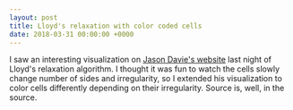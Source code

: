 ```yaml
---
layout: post
title: Lloyd's relaxation with color coded cells
date: 2018-03-31 00:00:00 +0000
---
```

I saw an interesting visualization on [Jason Davie's website](https://www.jasondavies.com/lloyd/) last night of Lloyd's relaxation algorithm. I thought it was fun to watch the cells slowly change number of sides and irregularity, so I extended his visualization to color cells differently depending on their irregularity. Source is, well, in the source.

<script src="https://www.jasondavies.com/d3.min.js"></script>

<div id="chart"><canvas width="1920" height="960" style="width: 960px; height: 480px;"></canvas></div>

<script>
var ratio = window.devicePixelRatio || 1,
width = 960 * ratio,
height = 480 * ratio,
n = 1000,
vertices;

var voronoi = d3.geom.voronoi()
.clipExtent([[0, 0], [width, height]]);

var canvas = d3.select("#chart").append("canvas")
.attr("width", width)
.attr("height", height)
.style("width", width / ratio + "px")
.style("height", height / ratio + "px")
.on("click", function() {
var mouse = d3.mouse(this);
reset(mouse[0] * ratio, mouse[1] * ratio);
});

var context = canvas.node().getContext("2d");
context.fillStyle = "#00f";
context.lineWidth = .5 * ratio;
context.strokeStyle = "#000";

var iterations,
format = d3.format(",f");

d3.timer(redraw);

reset(width / 2, height / 2);

function mean(data) {
if (data.length < 1) return 0;
return data.reduce(function(memo, num) { return memo + num; }, 0)/data.length;
}
function stdev(data) {
if (data.length < 1) return 0;
var setMean = mean(data);
var totalDeviation = data.reduce(function(memo, num){ return memo + Math.pow(setMean - num, 2);  },0);
return Math.sqrt(totalDeviation/data.length);
}

function get_color(irregularity, size, sides) {
var max_irregularity = 20 / (Math.pow(width * height / n, 0.25) * 4);
irregularity /= max_irregularity;
var hue = irregularity * 360;
hue += Date.now()/100;

var max_size = Math.sqrt(width * height / n) * 4;
size /= max_size;

if (sides == 4) {
hue -= 180;
} else if (sides == 5) {
hue -= 90;
}

return d3.hcl(hue % 360, size*80, 80 - size * 60 - (irregularity  * 80));
}

function redraw() {
var cells = voronoi(vertices),
dx = 0,
dy = 0,
edges = {};

for (var i = 0, n = cells.length; i < n; ++i) {
var cell = cells[i];
if (cell == null) continue;

    var area = d3.geom.polygon(cell).area(),
        centroid = cell.centroid(-1 / (6 * area)),
        vertex = vertices[i],
        δx = centroid[0] - vertex[0],
        δy = centroid[1] - vertex[1];
    dx += Math.abs(δx);
    dy += Math.abs(δy);
    vertex[0] += δx, vertex[1] += δy;
    
    var p0 = cell[0];
    if (!p0) continue;
    lengths = []
    for (var j = 1; j < cell.length; j++) {
      lengths.push(Math.sqrt(Math.pow(cell[j][1] - cell[j-1][1], 2) + Math.pow(cell[j][0] - cell[j-1][0], 2)))
    }
    context.fillStyle = get_color(stdev(lengths)/Math.sqrt(area), Math.sqrt(area), cell.length);
    context.beginPath();
    context.moveTo(p0[0], p0[1]);
    for (var j = 1, m = cell.length, k0 = p0[0] + "," + p0[1]; j < m; ++j) {
      var p = cell[j];
      context.lineTo(p[0], p[1]);
      var k = p[0] + "," + p[1];
      if (k0 < k) edges[k0 + "," + k] = [p0, p];
      else edges[k + "," + k0] = [p, p0];
      p0 = p, k0 = k;
    }
    context.fill();

}

d3.select("#iterations").text(format(++iterations));

if (dx * dx + dy * dy < 1e-6) return true;
}

function reset(x, y) {
vertices = d3.range(n).map(function(d) {
return [x + Math.random() - .5, y + Math.random() - .5];
});
iterations = 0;
}
</script>